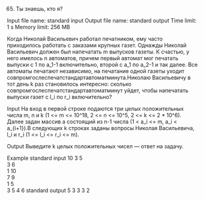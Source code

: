 65. Ты знаешь, кто я?

Input file name: standard input
Output file name: standard output
Time limit: 1 s
Memory limit: 256 MB

Когда Николай Васильевич работал печатником, ему часто приходилось работать с заказами крупных газет. Однажды Николай Васильевич должен был напечатать m выпусков газеты. К счастью, у него имелось n автоматов, причем первый автомат мог печатать выпуски с 1 по a_1-1 включительно, второй с a_1 по a_2-1 и так далее. Все автоматы печатают независимо, на печатание одной газеты уходит совпромгослеспечатстандартавтоматминута.Николаю Васильевичу в тот день k раз становилось интересно: сколько совпромгослеспечатстандартавтоматминут уйдет, чтобы напечатать выпуски газет с l_i по r_i включительно?

Input
На вход в первой строке подаются три целых положительных числа m, n и k (1 <= m <= 10^18, 2 <= n <= 10^5, 2 <= k <= 2 * 10^6). Далее задан массив a состоящий из n-1 числа (1 < a_i <= m, a_i < a_{i+1}).В следующих k строках заданы вопросы Николая Васильевича, l_i и r_i (1 <= l_i <= r_i <= m).

Output
Выведите k целых положительных чисел — ответ на задачу.

Example
standard input
10 3 5				
3 6					
1 10				
7 9					
1 5					
3 5
4 6
standard output
5
3
3
3
2
